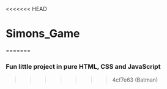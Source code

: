 <<<<<<< HEAD
# Simons_Game
=======
### Fun little project in pure HTML, CSS and JavaScript
>>>>>>> 4cf7e63 (Batman)
